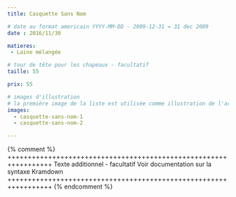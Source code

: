 ```yaml
---
title: Casquette Sans Nom

# date au format americain YYYY-MM-DD - 2009-12-31 = 31 dec 2009
date : 2016/11/30

matieres:
 - Laine mélangée

# tour de tête pour les chapeaux - facultatif
taille: 55

prix: 55

# images d'illustration
# la première image de la liste est utilisée comme illustration de l'article dans les pages de listing.
images:
  - casquette-sans-nom-1
  - casquette-sans-nom-2

---
```

{% comment %} +++++++++++++++++++++++++++++++++++++++++++++++++++++++++++++++++
              Texte additionnel - facultatif
              Voir documentation sur la syntaxe Kramdown
+++++++++++++++++++++++++++++++++++++++++++++++++++++++++++++++++ {% endcomment %}
